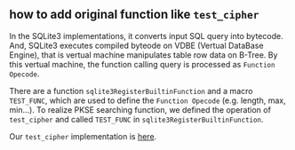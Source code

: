 ## how to add original function like `test_cipher`

In the SQLite3 implementations, it converts input SQL query into bytecode.
And, SQLite3 executes compiled byteode on VDBE (Vertual DataBase Engine), that is vertual machine manipulates table row data on B-Tree.
By this vertual machine, the function calling query is processed as `Function Opecode`.

There are a function `sqlite3RegisterBuiltinFunction` and a macro `TEST_FUNC`, which are used to define the `Function Opecode` (e.g. length, max, min...).
To realize PKSE searching function, we defined the operation of `test_cipher` and called `TEST_FUNC` in `sqlite3RegisterBuiltinFunction`.

Our `test_cipher` implementation is [here](https://github.com/Sommelier-db/sommelier-db/blob/99def25b95f876a9efd82c85e1a7ac57007c6a5f/src/func.c#L2329).
